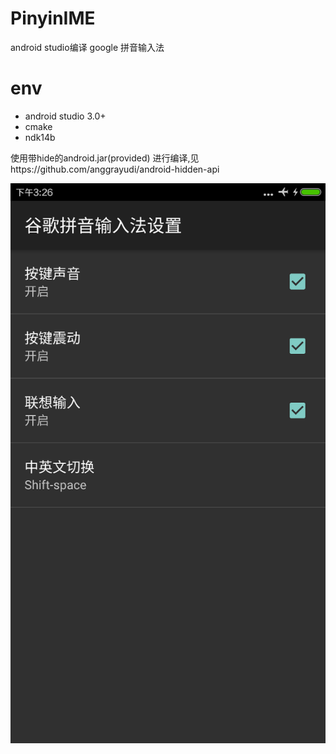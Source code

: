 # PinyinIME
android studio编译 google 拼音输入法

# env
* android studio 3.0+
* cmake
* ndk14b


使用带hide的android.jar(provided) 进行编译,见https://github.com/anggrayudi/android-hidden-api

![device-screenshot](https://github.com/sunworthy/PinyinIME/blob/master/device-screen.png)
